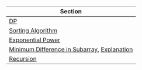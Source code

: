 | Section                                                                                                                                                                                     |
| ------------------------------------------------------------------------------------------------------------------------------------------------------------------------------------------- |
| [DP](./DP)                                                                                                                                                                                  |
| [Sorting Algorithm](./Sort)                                                                                                                                                                 |
| [Exponential Power](./expoPower.py)                                                                                                                                                         |
| [Minimum Difference in Subarray](./minimumDifference.py), [Explanation](https://www.geeksforgeeks.org/partition-a-set-into-two-subsets-such-that-the-difference-of-subset-sums-is-minimum/) |
| [Recursion](./Recursion)                                                                                                                                                                    |
